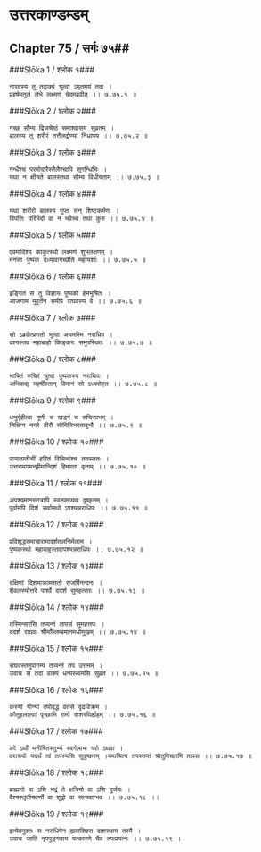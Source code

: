 उत्तरकाण्डम्डम्
===============================


## Chapter 75  / सर्गः ७५##


###Slōka 1 / श्लोक १###


    नारदस्य तु तद्वाक्यं श्रुत्वा ऽमृतमयं तदा ।
    प्रहर्षमतुलं लेभे लक्ष्मणं चेदमब्रवीत् ।। ७.७५.१ ॥


###Slōka 2 / श्लोक २###


    गच्छ सौम्य द्विजश्रेष्ठं समाश्वासय सुव्रतम् ।
    बालस्य तु शरीरं तत्तैलद्रोण्यां निधापय ।। ७.७५.२ ॥


###Slōka 3 / श्लोक ३###


    गन्धैश्च परमोदारैस्तैलैश्चापि सुगन्धिभिः ।
    यथा न क्षीयते बालस्तथा सौम्य विधीयताम् ।। ७.७५.३ ॥


###Slōka 4 / श्लोक ४###


    यथा शरीरो बालस्य गुप्तः सन् शिष्टकर्मणः ।
    विपत्तिः परिभेदो वा न भवेच्च तथा कुरु ।। ७.७५.४ ॥


###Slōka 5 / श्लोक ५###


    एवमादिश्य काकुत्स्थो लक्ष्मणं शुभलक्षणम् ।
    मनसा पुष्पकं दध्यावागच्छेति महायशाः ।। ७.७५.५ ॥


###Slōka 6 / श्लोक ६###


    इङ्गितं स तु विज्ञाय पुष्पको हेमभूषितः ।
    आजगाम मुहूर्तेन समीपे राघवस्य वै ।। ७.७५.६ ॥


###Slōka 7 / श्लोक ७###


    सो ऽब्रवीत्प्रणतो भूत्वा अयमस्मि नराधिप ।
    वश्यस्तव महाबाहो किङ्करः समुपस्थितः ।। ७.७५.७ ॥


###Slōka 8 / श्लोक ८###


    भाषितं रुचिरं श्रुत्वा पुष्पकस्य नराधिपः ।
    अभिवाद्य महर्षींस्तान् विमानं सो ऽध्यरोहत ।। ७.७५.८ ॥


###Slōka 9 / श्लोक ९###


    धनुर्गृहीत्वा तूणी च खड्गं च रुचिरप्रभम् ।
    निक्षिप्य नगरे वीरौ सौमित्रिभरतावुभौ ।। ७.७५.९ ॥


###Slōka 10 / श्लोक १०###


    प्रायात्प्रतीचीं हरितं विचिन्वंश्च ततस्ततः ।
    उत्तरामगमच्छ्रीमान्दिशं हिमवता वृताम् ।। ७.७५.१० ॥


###Slōka 11 / श्लोक ११###


    अपश्यमानस्तत्रापि स्वल्पमप्यथ दुष्कृतम् ।
    पूर्वामपि दिशं सर्वामथो ऽपश्यन्नराधिपः ।। ७.७५.११ ॥


###Slōka 12 / श्लोक १२###


    प्रविशुद्धसमाचारामादर्शतलनिर्मलाम् ।
    पुष्पकस्थो महाबाहुस्तदापश्यन्नराधिपः ।। ७.७५.१२ ॥


###Slōka 13 / श्लोक १३###


    दक्षिणां दिशमाक्रामत्ततो राजर्षिनन्दनः ।
    शैवलस्योत्तरे पार्श्वे ददर्श सुमहत्सरः ।। ७.७५.१३ ॥


###Slōka 14 / श्लोक १४###


    तस्मिन्सरसि तप्यन्तं तापसं सुमहत्तपः ।
    ददर्श राघवः श्रीमाँल्लम्बमानमधोमुखम् ।। ७.७५.१४ ॥


###Slōka 15 / श्लोक १५###


    राघवस्तमुपागम्य तप्यन्तं तप उत्तमम् ।
    उवाच स तदा वाक्यं धन्यस्त्वमसि सुव्रत ।। ७.७५.१५ ॥


###Slōka 16 / श्लोक १६###


    कस्यां योन्यां तपोवृद्ध वर्तसे दृढविक्रम ।
    कौतूहलात्त्वां पृच्छामि रामो दाशरथिर्ह्यहम् ।। ७.७५.१६ ॥


###Slōka 17 / श्लोक १७###


    को ऽर्थो मनीषितस्तुभ्यं स्वर्गलाभः परो ऽथवा ।
    वराश्रयो यदर्थं त्वं तपस्यसि सुदुष्करम् ।यमाश्रित्य तपस्तप्तं श्रोतुमिच्छामि तापस ।। ७.७५.१७ ॥


###Slōka 18 / श्लोक १८###


    ब्राह्मणो वा ऽसि भद्रं ते क्षत्रियो वा ऽसि दुर्जयः ।
    वैश्यस्तृतीयवर्णो वा शूद्रो वा सत्यवाग्भव ।। ७.७५.१८ ।।


###Slōka 19 / श्लोक १९###


    इत्येवमुक्तः स नराधिपेन ह्यवाक्छिरा दाशरथाय तस्मै ।
    उवाच जातिं नृपपुङ्गवाय यत्कारणे चैव तपःप्रयत्नः ।। ७.७५.१९ ।।


